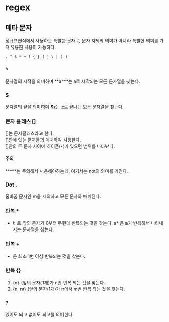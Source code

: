 # regex
## 메타 문자
정규표현식에서 사용하는 특별한 문자로, 문자 자체의 의미가 아니라 특별한 의미를 가져 유용한 사용이 가능하다.

```
. ^ $ * + ? { } [ ] \ | ( )
```
### ^
문자열의 시작을 의미하며 **a^**는 a로 시작되는 모든 문자열을 찾는다.

### $
문자열의 끝을 의미하며 **$z**는 z로 끝나는 모든 문자열을 찾는다.

### 문자 클래스 []
[]는 문자클래스라고 한다.  
[]안에 잇는 문자들과 매치하여 사용한다.  
[]안의 두 문자 사이에 하이픈(-)가 있으면 범위를 나타낸다.
#### 주의 
**^**는 주의해서 사용해야하는데, 여기서는 not의 의미를 가진다.

### Dot .
줄바꿈 문자인 \n을 제외하고 모든 문자와 매치된다.

### 반복 *
* 바로 앞의 문자가 0부터 무한대 반복되는 것을 찾는다.
a* 은 a가 반복해서 나타내지는 문자열을 찾는다.

### 반복 + 
+ 은 최소 1번 이상 반복되는 것을 찾는다.

### 반복 {}
1. {n}
{앞의 문자(1개)가 n번 반복 되는 것을 찾는다.
2. {n, m}
{앞의 문자(1개)가 n에서 m번 반복 되는 것을 찾는다.

### ?
있어도 되고 없어도 되고를 의미한다.
